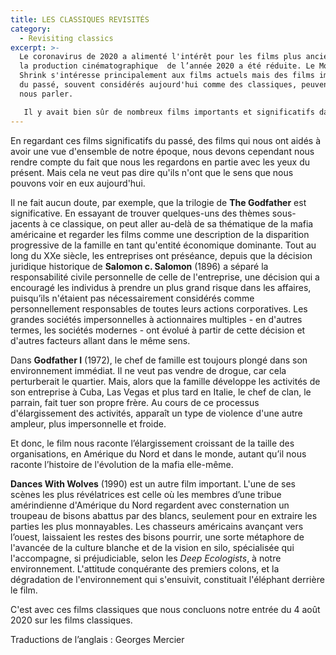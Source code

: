 ```yaml
---
title: LES CLASSIQUES REVISITÉS
category:
  - Revisiting classics
excerpt: >-
  Le coronavirus de 2020 a alimenté l'intérêt pour les films plus anciens, car
  la production cinématographique  de l’année 2020 a été réduite. Le Movie
  Shrink s'intéresse principalement aux films actuels mais des films importants
  du passé, souvent considérés aujourd'hui comme des classiques, peuvent aussi
  nous parler.

   Il y avait bien sûr de nombreux films importants et significatifs dans le passé et dans l'histoire du cinéma. En fait, on peut dire que l’histoire du cinéma reflète  en grande partie l’évolution du XXe siècle, puisque le cinéma a commencé en même temps que  le début du siècle lui-même.
---
```

En regardant ces films significatifs du passé, des films qui nous ont aidés à avoir une vue d'ensemble de notre époque, nous devons cependant nous rendre compte du fait que nous les regardons en partie avec les yeux du présent. Mais cela ne veut pas dire qu'ils n'ont que le sens que nous pouvons voir en eux aujourd'hui.

Il ne fait aucun doute, par exemple, que la trilogie de **The Godfather** est significative. En essayant de trouver quelques-uns des thèmes sous-jacents à ce classique, on peut aller au-delà de sa thématique de la mafia américaine et regarder les films comme une description de la disparition progressive de la famille en tant qu'entité économique dominante. Tout au long du XXe siècle, les entreprises ont préséance, depuis que la décision juridique historique de **Salomon c. Salomon** (1896) a séparé la responsabilité civile personnelle de celle de l'entreprise, une décision qui a encouragé les individus à prendre un plus grand risque dans les affaires, puisqu’ils n'étaient pas nécessairement considérés comme personnellement responsables de toutes leurs actions corporatives. Les grandes sociétés impersonnelles à actionnaires multiples - en d'autres termes, les sociétés modernes - ont évolué à partir de cette décision et d'autres facteurs allant dans le même sens.

Dans **Godfather I** (1972), le chef de famille est toujours plongé dans son environnement immédiat. Il ne veut pas vendre de drogue, car cela perturberait le quartier. Mais, alors que la famille développe les activités de son entreprise à Cuba, Las Vegas et plus tard en Italie, le chef de clan, le parrain, fait tuer son propre frère. Au cours de ce processus d'élargissement des activités, apparaît un type de violence d'une autre ampleur, plus impersonnelle et froide.

Et donc, le film nous raconte l’élargissement croissant de la taille des organisations, en Amérique du Nord et dans le monde, autant qu’il nous raconte l’histoire de l'évolution de la mafia elle-même.

[](<>)**Dances With Wolves** (1990) est un autre film important. L'une de ses scènes les plus révélatrices est celle où les membres d’une tribue amérindienne d'Amérique du Nord regardent avec consternation un troupeau de bisons abattus par des blancs, seulement pour en extraire les parties les plus monnayables. Les chasseurs américains avançant vers l’ouest, laissaient les restes des bisons pourrir, une sorte métaphore de l'avancée de la culture blanche et de la vision en silo, spécialisée qui l'accompagne, si préjudiciable, selon les *Deep Ecologists*, à notre environnement. L'attitude conquérante des premiers colons, et la dégradation de l'environnement qui s'ensuivit, constituait l'éléphant derrière le film.

C'est avec ces films classiques que nous concluons notre entrée du 4 août 2020 sur les films classiques.

Traductions de l’anglais : Georges Mercier